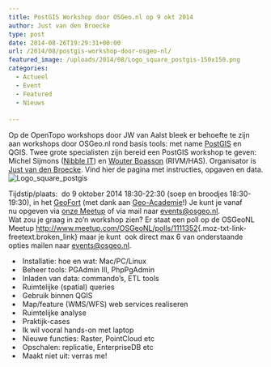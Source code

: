 ```yaml
---
title: PostGIS Workshop door OSGeo.nl op 9 okt 2014
author: Just van den Broecke
type: post
date: 2014-08-26T19:29:31+00:00
url: /2014/08/postgis-workshop-door-osgeo-nl/
featured_image: /uploads/2014/08/Logo_square_postgis-150x150.png
categories:
  - Actueel
  - Event
  - Featured
  - Nieuws

---
```

Op de OpenTopo workshops door JW van Aalst bleek er behoefte te zijn aan workshops door OSGeo.nl rond basis tools: met name <a href="http://postgis.net/" target="_blank" rel="noopener noreferrer">PostGIS</a> en QGIS. Twee grote specialisten zijn bereid een PostGIS workshop te geven: Michel Sijmons (<a href="http://www.nibble-it.nl/" target="_blank" rel="noopener noreferrer">Nibble IT</a>) en <a href="https://www.linkedin.com/pub/wouter-boasson/5/471/606" target="_blank" rel="noopener noreferrer">Wouter Boasson</a> (RIVM/HAS). Organisator is <a href="http://wiki.osgeo.org/wiki/Just_van_den_Broecke" target="_blank" rel="noopener noreferrer">Just van den Broecke</a>. Vind hier de pagina met instructies, opgaven en data.  
<img loading="lazy" class="alignleft wp-image-343" src="/uploads/2014/08/Logo_square_postgis-300x300.png" alt="Logo_square_postgis" width="112" height="112" srcset="/uploads/2014/08/Logo_square_postgis.png 300w, /uploads/2014/08/Logo_square_postgis-150x150.png 150w" sizes="(max-width: 112px) 100vw, 112px" /> 

Tijdstip/plaats:  do 9 oktober 2014 18:30-22:30 (soep en broodjes 18:30-19:30), in het <a href="http://www.geofort.nl/" target="_blank" rel="noopener noreferrer">GeoFort</a> (met dank aan <a href="http://geo-academie.nl" target="_blank" rel="noopener noreferrer">Geo-Academie</a>!) Je kunt je vanaf nu opgeven via [onze Meetup][1] of via mail naar <events@osgeo.nl>.  
Wat zou je graag in zo&#8217;n workshop zien? Er staat een poll op de OSGeoNL Meetup <http://www.meetup.com/OSGeoNL/polls/1111352>{.moz-txt-link-freetext.broken_link} maar je kunt  ook direct max 6 van onderstaande opties mailen naar <events@osgeo.nl>.

  *  Installatie: hoe en wat: Mac/PC/Linux
  *  Beheer tools: PGAdmin III, PhpPgAdmin
  *  Inladen van data: commando&#8217;s, ETL tools
  *  Ruimtelijke (spatial) queries
  *  Gebruik binnen QGIS
  *  Map/feature (WMS/WFS) web services realiseren
  *  Ruimtelijke analyse
  *  Praktijk-cases
  *  Ik wil vooral hands-on met laptop
  *  Nieuwe functies: Raster, PointCloud etc
  *  Opschalen: replicatie, EnterpriseDB etc
  *  Maakt niet uit: verras me!

 [1]: http://www.meetup.com/OSGeoNL/events/202043712/